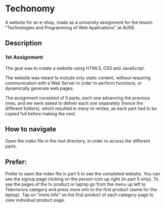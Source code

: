 # Techonomy
A website for an e-shop, made as a university assignment for the lesson "Technologies and Programming of Web Applications" at AUEB.

## Description

### 1st Assignment

The goal was to create a website using HTML5, CSS and JavaScript.

The website was meant to include only static content, without requiring communication with a Web Server in order to perform functions, or dynamically generate web pages.

The assignment consisted of 5 parts, each one advancing the previous ones, and we were asked to deliver each one separately (hence the different folders), which resulted in many re-writes, as each part had to be copied full before making the next.

## How to navigate

Open the index file in the root directory, in order to access the different parts.

## Prefer:

Prefer to open the index file in part 5 to see the completed website. You can see the signup page clicking on the person icon up right (in part 5 only).
To see the pages of the tv product or laptop go from the menu up left to Televisions category and press more info to the first product (same for the laptop). Tap on "more info" on the first product of each category page to view individual product page.
